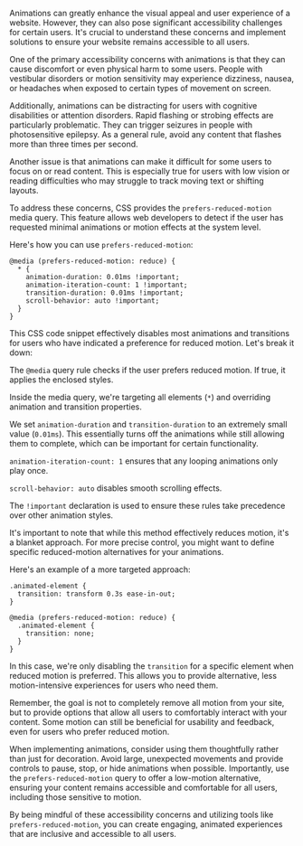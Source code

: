 Animations can greatly enhance the visual appeal and user experience of a website. However, they can also pose significant accessibility challenges for certain users. It's crucial to understand these concerns and implement solutions to ensure your website remains accessible to all users.

One of the primary accessibility concerns with animations is that they can cause discomfort or even physical harm to some users. People with vestibular disorders or motion sensitivity may experience dizziness, nausea, or headaches when exposed to certain types of movement on screen.

Additionally, animations can be distracting for users with cognitive disabilities or attention disorders. Rapid flashing or strobing effects are particularly problematic. They can trigger seizures in people with photosensitive epilepsy. As a general rule, avoid any content that flashes more than three times per second.

Another issue is that animations can make it difficult for some users to focus on or read content. This is especially true for users with low vision or reading difficulties who may struggle to track moving text or shifting layouts.

To address these concerns, CSS provides the `prefers-reduced-motion` media query. This feature allows web developers to detect if the user has requested minimal animations or motion effects at the system level.

Here's how you can use `prefers-reduced-motion`:

```
@media (prefers-reduced-motion: reduce) {
  * {
    animation-duration: 0.01ms !important;
    animation-iteration-count: 1 !important;
    transition-duration: 0.01ms !important;
    scroll-behavior: auto !important;
  }
}
```

This CSS code snippet effectively disables most animations and transitions for users who have indicated a preference for reduced motion. Let's break it down:

The `@media` query rule checks if the user prefers reduced motion. If true, it applies the enclosed styles.

Inside the media query, we're targeting all elements (`*`) and overriding animation and transition properties.

We set `animation-duration` and `transition-duration` to an extremely small value (`0.01ms`). This essentially turns off the animations while still allowing them to complete, which can be important for certain functionality.

`animation-iteration-count: 1` ensures that any looping animations only play once.

`scroll-behavior: auto` disables smooth scrolling effects.

The `!important` declaration is used to ensure these rules take precedence over other animation styles.

It's important to note that while this method effectively reduces motion, it's a blanket approach. For more precise control, you might want to define specific reduced-motion alternatives for your animations.

Here's an example of a more targeted approach:

```
.animated-element {
  transition: transform 0.3s ease-in-out;
}

@media (prefers-reduced-motion: reduce) {
  .animated-element {
    transition: none;
  }
}
```

In this case, we're only disabling the `transition` for a specific element when reduced motion is preferred. This allows you to provide alternative, less motion-intensive experiences for users who need them.

Remember, the goal is not to completely remove all motion from your site, but to provide options that allow all users to comfortably interact with your content. Some motion can still be beneficial for usability and feedback, even for users who prefer reduced motion.

When implementing animations, consider using them thoughtfully rather than just for decoration. Avoid large, unexpected movements and provide controls to pause, stop, or hide animations when possible. Importantly, use the `prefers-reduced-motion` query to offer a low-motion alternative, ensuring your content remains accessible and comfortable for all users, including those sensitive to motion.

By being mindful of these accessibility concerns and utilizing tools like `prefers-reduced-motion`, you can create engaging, animated experiences that are inclusive and accessible to all users.